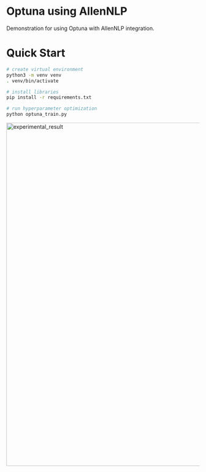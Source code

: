 # Optuna using AllenNLP

Demonstration for using Optuna with AllenNLP integration.


# Quick Start

```bash
# create virtual environment
python3 -m venv venv
. venv/bin/activate

# install libraries
pip install -r requirements.txt

# run hyperparameter optimization
python optuna_train.py
```


<img width="896" alt="experimental_result" src="https://user-images.githubusercontent.com/5164000/80658664-ae8cb680-8ac1-11ea-97e5-2aa423a6a4b6.png">

